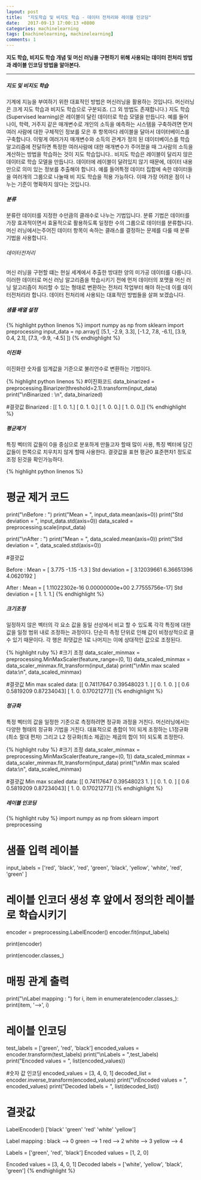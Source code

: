 ```yaml
---
layout: post
title:  "지도학습 및 비지도 학습 - 데이터 전처리와 레이블 인코딩"
date:   2017-09-13 17:00:13 +0800
categories: machinelearning
tags: [machinelearning, machinelearning]
comments: 1
---
```

**지도 학습, 비지도 학습 개념 및 머신 러닝을 구현하기 위해 사용되는 데이터 전처리 방법과 레이블 인코딩 방법을 알아본다.**

---

##### 지도 및 비지도 학습

기계에 지능을 부여하기 위한 대표적인 방법은 머신러닝을 활용하는 것입니다. 머신러닝은 크게 지도 학습과 비지도 학습으로 구분되죠. (그 외 방법도 존재합니다.)
지도 학습(Supervised learning)은 레이블이 달린 데이터로 학습 모델을 만듭니다. 예를 들어 나이, 학력, 거주지 같은 매개변수로 개인의 소득을 예측하는 시스템을 구축하려면
먼저 여러 사람에 대한 구체적인 정보를 모은 후 항목마다 레이블을 달아서 데이터베이스를 구축합니다. 이렇게 여러가지 매개변수와 소득의 관계가 정의 된 데이터베이스를
학습 알고리즘에 전달하면 특정한 여러사람에 대한 매개변수가 주어졌을 때 그사람의 소득을 계산하는 방법을 학습하는 것이 지도 학습입니다..
비지도 학습은 레이블이 달리지 않은 데이터로 학습 모델을 만듭니다. 데이터에 레이블이 달려있지 않기 때문에, 데이터 내용만으로 의미 있는 정보를 추출해야 합니다.
예를 들어특정 데이터 집합에 속한 데이터들을 여러개의 그룹으로 나눌때 비 지도 학습을 적용 가능하다. 이때 가장 어려운 점이 나누는 기준이 명확하지 않다는 것입니다.

##### 분류
분류란 데이터를 지정한 수만큼의 클래수로 나누는 기법입니다. 분류 기법은 데이터를 가장 효과적이면서 효울적으로 활용하도록 일정한 수의 그룹으로 데이터를 분류합니다. 머신 러닝에서는주어진 데이터 항목이 속하는 클래스를 결정하는 문제를 다룰 때 분류 기법을 사용합니다.

###### 데이터전처리
머신 러닝을 구현할 떄는 현실 세계에서 추출한 방대한 양의 미가공 데이터를 다룹니다. 이러한 데이터로 머신 러닝 알고리즘을 학습시키기 전에 먼저 데이터의 포맷을 머신 러닝 알고리즘이 처리할 수 있는 형태로 변환하는 전처리 작업부터 해야 하는데 이를 데이터전처리라 합니다. 
데이터 전처리에 사용되는 대표적인 방법들을 살펴 보겠습니다.


##### 샘플 배열 설정

{% highlight  python linenos  %}
import numpy as np
from sklearn import preprocessing
input_data = np.array([
    [5.1, -2.9, 3.3],
    [-1.2, 7.8, -6.1],
    [3.9, 0.4, 2.1],
    [7.3, -9.9, -4.5]
])
{% endhighlight %}

##### 이진화
이진화란 숫자를 임계값을 기준으로 불리언수로 변환하는 기법이다. 

{% highlight python linenos  %}
#이진화코드
data_binarized = preprocessing.Binarizer(threshold=2.1).transform(input_data)
print("\nBinarized : \n", data_binarized)

#결괏값
Binarized : 
 [[ 1.  0.  1.]
 [ 0.  1.  0.]
 [ 1.  0.  0.]
 [ 1.  0.  0.]]
{% endhighlight %}
##### 평균제거
 특징 벡터의 값들이 0을 중심으로 분포하게 만들고자 할때 많이 사용, 특징 벡터에 담긴 값들이 한쪽으로 치우치지 않게 할때 사용한다. 결괏값을 표현 평균0 표준편차1 정도로 조정 된것을 확인가능하다.

{% highlight python linenos  %}
# 평균 제거 코드
print("\nBefore : ")
print("Mean = ", input_data.mean(axis=0))
print("Std deviation = ", input_data.std(axis=0))
data_scaled = preprocessing.scale(input_data)

print("\nAfter : ")
print("Mean = ", data_scaled.mean(axis=0))
print("Std deviation = ", data_scaled.std(axis=0))

#결괏값

Before : 
Mean =  [ 3.775 -1.15  -1.3  ]
Std deviation =  [ 3.12039661  6.36651396  4.0620192 ]

After : 
Mean =  [  1.11022302e-16   0.00000000e+00   2.77555756e-17]
Std deviation =  [ 1.  1.  1.]
{% endhighlight %}

##### 크기조정
일정하지 않은 벡터의 각 요소 값을 동일 선상에서 비교 할 수 있도록 각각 특징에 대한 값을 일정 범위 내로 조정하는 과정이다.
단순히 측정 단위로 인해 값이 비정상적으로 클 수 있기 때문이다. 각 행은 최댓값은 1로 나머지는 이에 상대적인 값으로 조정된다.

{% highlight ruby %}
#크기 조정
data_scaler_minmax = preprocessing.MinMaxScaler(feature_range=(0, 1))
data_scaled_minmax = data_scaler_minmax.fit_transform(input_data)
print("\nMin max scaled data:\n", data_scaled_minmax)

#결괏값
Min max scaled data:
 [[ 0.74117647  0.39548023  1.        ]
 [ 0.          1.          0.        ]
 [ 0.6         0.5819209   0.87234043]
 [ 1.          0.          0.17021277]]
{% endhighlight %}

##### 정규화
특정 벡터의 값을 일정한 기준으로 측정하려면 정규화 과정을 거친다. 머신러닝에서는 다양한 형태의 정규화 기법을 거친다. 대표적으로 총합이 1이 되게 조정하는 L1정규화(최소 절대 편차) 그리고 L2 정규화(최소 제곱)는 제곱의 합이 1이 되도록 조정한다.

{% highlight ruby %}
#크기 조정
data_scaler_minmax = preprocessing.MinMaxScaler(feature_range=(0, 1))
data_scaled_minmax = data_scaler_minmax.fit_transform(input_data)
print("\nMin max scaled data:\n", data_scaled_minmax)

#결괏값
Min max scaled data:
 [[ 0.74117647  0.39548023  1.        ]
 [ 0.          1.          0.        ]
 [ 0.6         0.5819209   0.87234043]
 [ 1.          0.          0.17021277]]
{% endhighlight %}

##### 레이블 인코딩

{% highlight ruby %}
import numpy as np
from sklearn import preprocessing

# 샘플 입력 레이블
input_labels = ['red', 'black', 'red', 'green', 'black', 'yellow', 'white', 'red', 'green' ]

# 레이블 인코더 생성 후 앞에서 정의한 레이블로  학습시키기
encoder = preprocessing.LabelEncoder()
encoder.fit(input_labels)

print(encoder)

print(encoder.classes_)

# 매핑 관계 출력
print("\nLabel mapping : ")
for i, item in enumerate(encoder.classes_):
    print(item, '-->', i)
    
# 레이블 인코딩
test_labels = ['green', 'red', 'black']
encoded_values = encoder.transform(test_labels)
print("\nLabels = ",test_labels)
print("Encoded values = ", list(encoded_values))


#숫자 값 인코딩
encoded_values = [3, 4, 0, 1]
decoded_list = encoder.inverse_transform(encoded_values)
print("\nEncoded values = ", encoded_values)
print("Decoded labels = ", list(decoded_list))

# 결괏값 
LabelEncoder()
['black' 'green' 'red' 'white' 'yellow']

Label mapping : 
black --> 0
green --> 1
red --> 2
white --> 3
yellow --> 4

Labels =  ['green', 'red', 'black']
Encoded values =  [1, 2, 0]

Encoded values =  [3, 4, 0, 1]
Decoded labels =  ['white', 'yellow', 'black', 'green']
{% endhighlight %}

